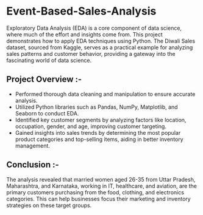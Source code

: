 # Event-Based-Sales-Analysis

Exploratory Data Analysis (EDA) is a core component of data science, where much of the effort and insights come from. This project demonstrates how to apply EDA techniques using Python. The Diwali Sales dataset, sourced from Kaggle, serves as a practical example for analyzing sales patterns and customer behavior, providing a gateway into the fascinating world of data science.

## Project Overview :-
<ul>
<li>Performed thorough data cleaning and manipulation to ensure accurate analysis.
<li>Utilized Python libraries such as Pandas, NumPy, Matplotlib, and Seaborn to conduct EDA.
<li>Identified key customer segments by analyzing factors like location, occupation, gender, and age, improving customer targeting.
<li>Gained insights into sales trends by determining the most popular product categories and top-selling items, aiding in better inventory management.
</ul>

## Conclusion :-
The analysis revealed that married women aged 26-35 from Uttar Pradesh, Maharashtra, and Karnataka, working in IT, healthcare, and aviation, are the primary customers purchasing from the food, clothing, and electronics categories. This can help businesses focus their marketing and inventory strategies on these target groups.
